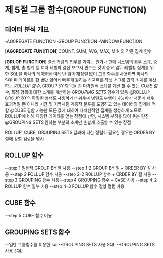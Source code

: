 # 제 5절 그룹 함수(GROUP FUNCTION)

## 데이터 분석 개요
  -AGGREGATE FUNCTION
  -GROUP FUNCTION
  -WINDOW FUNCTION

  [**AGGREGATE FUNCTION**]
  COUNT, SUM, AVG, MAX, MIN 외 각종 집계 함수

  [**GRUOP FUNCTION**]
  결산 개념의 업무를 가지는 원가나 판매 시스템의 경우 소계, 중계, 합계, 총 합계 등 여러 레벨의 결산 보고서 만드는 것이 중요 업무
  레벨별 집계를 위한 SQL을 하나의 테이블을 여러 번 읽어 재정렬 없이 그룹 함수를 사용하면 하나의 SQL로 테이블을 한 번만 읽어서 빠르게 원하는 리포트를 작성
  소그룹 간의 소계를 계산하는 *ROLLUP 함수*, GROUP BY 항목들 간 다차원적 소계를 계산 할 수 있는 *CUBE 함수*, 특정 항목에 대한 소계를 계산하는 *GROUPING SETS* 함수가 있음
  @ROLLUP
  GROUP BY의 확장된 형태로 사용하기가 쉬우며 병렬로 수행이 가능하기 때문에 매우 효과적일 뿐 아니라 시간 및 지역처럼 계층적 분류를 포함하고 있는 데이터의 집계에 적합
  @CUBE
  결함 가능한 모든 값에 대하여 다차원적인 집계를 생성하게 되므로 ROLLUP에 비해 다양한 데이터를 얻는 장점에 반면, 시스템 부하를 많이 주는 단점
  @GROUPING SETS
  원하는 부분의 소계만 손쉽게 추출할 수 있는 장점

  ROLLUP, CUBE, GROUPING SETS 결과에 대한 정렬이 필요한 경우는 ORDER BY 절에 정렬 컴럼을 명시

## ROLLUP 함수
  --step 1 일반적 GROUP BY 절 사용
  --step 1-2 GROUP BY 절 + ORDER BY 절 사용
  --step 2 ROLLUP 함수 사용
  --step 2-2 ROLLUP 함수 + ORDER BY 절 사용
  --step 3 GROUPING 함수 사용
  --step 4 GROUPING 함수 + CASE 사용
  --step 4-2 ROLLUP 함수 일부 사용
  --step 4-3 ROLLUP 함수 결합 컬럼 사용

## CUBE 함수
  --step 5 CUBE 함수 이용

## GROUPING SETS 함수
  --일반 그룹함수를 이용한 sql
  --GROUPING SETS 사용 SQL
  --GROUPING SETS 사용 SQL
